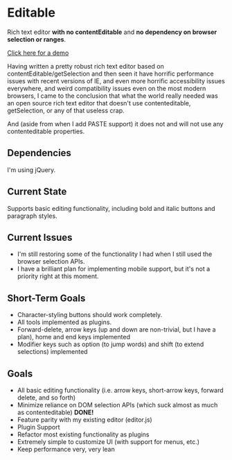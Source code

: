 # Editable

Rich text editor **with no contentEditable** and **no dependency on browser selection or ranges**.

<a href="https://tonioloewald.github.io/editor2/">Click here for a demo</a>

Having written a pretty robust rich text editor based on contentEditable/getSelection and then seen it have horrific 
performance issues with recent versions of IE, and even more horrific accessibility issues everywhere, and weird
compatibility issues even on the most modern browsers, I came to the conclusion that what the world really needed
was an open source rich text editor that doesn't use contenteditable, getSelection, or any of that useless crap.

And (aside from when I add PASTE support) it does not and will not use any contenteditable properties.

## Dependencies

I'm using jQuery.

## Current State

Supports basic editing functionality, including bold and italic buttons and paragraph styles.

## Current Issues

* I'm still restoring some of the functionality I had when I still used the browser selection APIs.
* I have a brilliant plan for implementing mobile support, but it's not a priority right at this moment.

## Short-Term Goals

* Character-styling buttons should work completely.
* All tools implemented as plugins.
* Forward-delete, arrow keys (up and down are non-trivial, but I have a plan), home and end keys implemented
* Modifier keys such as option (to jump words) and shift (to extend selections) implemented

## Goals

* All basic editing functionality (i.e. arrow keys, short-arrow keys, forward delete, and so forth)
* Minimize reliance on DOM selection APIs (which suck almost as much as contenteditable) **DONE!**
* Feature parity with my existing editor (editor.js)
* Plugin Support
* Refactor most existing functionality as plugins
* Extremely simple to customize UI (with support for menus, etc.)
* Keep performance very, very lean
